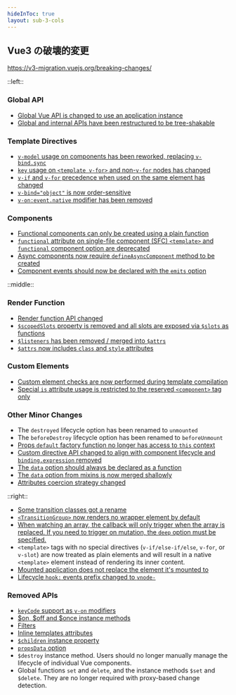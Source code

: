```yaml
---
hideInToc: true
layout: sub-3-cols
---
```


## Vue3 の破壊的変更

<https://v3-migration.vuejs.org/breaking-changes/>

::left::

### Global API

- [Global Vue API is changed to use an application instance](https://v3-migration.vuejs.org/breaking-changes/global-api.html)
- [Global and internal APIs have been restructured to be tree-shakable](https://v3-migration.vuejs.org/breaking-changes/global-api-treeshaking.html)

### Template Directives

- [`v-model` usage on components has been reworked, replacing `v-bind.sync`](https://v3-migration.vuejs.org/breaking-changes/v-model.html)
- [`key` usage on `<template v-for>` and non-`v-for` nodes has changed](https://v3-migration.vuejs.org/breaking-changes/key-attribute.html)
- [`v-if` and `v-for` precedence when used on the same element has changed](https://v3-migration.vuejs.org/breaking-changes/v-if-v-for.html)
- [`v-bind="object"` is now order-sensitive](https://v3-migration.vuejs.org/breaking-changes/v-bind.html)
- [`v-on:event.native` modifier has been removed](https://v3-migration.vuejs.org/breaking-changes/v-on-native-modifier-removed.html)

### Components

- [Functional components can only be created using a plain function](https://v3-migration.vuejs.org/breaking-changes/functional-components.html)
- [`functional` attribute on single-file component (SFC) `<template>` and `functional` component option are deprecated](https://v3-migration.vuejs.org/breaking-changes/functional-components.html)
- [Async components now require `defineAsyncComponent` method to be created](https://v3-migration.vuejs.org/breaking-changes/async-components.html)
- [Component events should now be declared with the `emits` option](https://v3-migration.vuejs.org/breaking-changes/emits-option.html)

::middle::

### Render Function

- [Render function API changed](https://v3-migration.vuejs.org/breaking-changes/render-function-api.html)
- [`$scopedSlots` property is removed and all slots are exposed via `$slots` as functions](https://v3-migration.vuejs.org/breaking-changes/slots-unification.html)
- [`$listeners` has been removed / merged into `$attrs`](https://v3-migration.vuejs.org/breaking-changes/listeners-removed)
- [`$attrs` now includes `class` and `style` attributes](https://v3-migration.vuejs.org/breaking-changes/attrs-includes-class-style.html)

### Custom Elements

- [Custom element checks are now performed during template compilation](https://v3-migration.vuejs.org/breaking-changes/custom-elements-interop.html)
- [Special `is` attribute usage is restricted to the reserved `<component>` tag only](https://v3-migration.vuejs.org/breaking-changes/custom-elements-interop.html#customized-built-in-elements)

### Other Minor Changes

- The `destroyed` lifecycle option has been renamed to `unmounted`
- The `beforeDestroy` lifecycle option has been renamed to `beforeUnmount`
- [Props `default` factory function no longer has access to `this` context](https://v3-migration.vuejs.org/breaking-changes/props-default-this.html)
- [Custom directive API changed to align with component lifecycle and `binding.expression` removed](https://v3-migration.vuejs.org/breaking-changes/custom-directives.html)
- [The `data` option should always be declared as a function](https://v3-migration.vuejs.org/breaking-changes/data-option.html)
- [The `data` option from mixins is now merged shallowly](https://v3-migration.vuejs.org/breaking-changes/data-option.html#mixin-merge-behavior-change)
- [Attributes coercion strategy changed](https://v3-migration.vuejs.org/breaking-changes/attribute-coercion.html)

::right::

- [Some transition classes got a rename](https://v3-migration.vuejs.org/breaking-changes/transition.html)
- [`<TransitionGroup>` now renders no wrapper element by default](https://v3-migration.vuejs.org/breaking-changes/transition-group.html)
- [When watching an array, the callback will only trigger when the array is replaced. If you need to trigger on mutation, the `deep` option must be specified.](https://v3-migration.vuejs.org/breaking-changes/watch.html)
- `<template>` tags with no special directives (`v-if/else-if/else`, `v-for`, or `v-slot`) are now treated as plain elements and will result in a native `<template>` element instead of rendering its inner content.
- [Mounted application does not replace the element it's mounted to](https://v3-migration.vuejs.org/breaking-changes/mount-changes.html)
- [Lifecycle `hook:` events prefix changed to `vnode-`](https://v3-migration.vuejs.org/breaking-changes/vnode-lifecycle-events.html)

### Removed APIs

- [`keyCode` support as `v-on` modifiers](https://v3-migration.vuejs.org/breaking-changes/keycode-modifiers.html)
- [$on, $off and \$once instance methods](https://v3-migration.vuejs.org/breaking-changes/events-api.html)
- [Filters](https://v3-migration.vuejs.org/breaking-changes/filters.html)
- [Inline templates attributes](https://v3-migration.vuejs.org/breaking-changes/inline-template-attribute.html)
- [`$children` instance property](https://v3-migration.vuejs.org/breaking-changes/children.html)
- [`propsData` option](https://v3-migration.vuejs.org/breaking-changes/props-data.html)
- `$destroy` instance method. Users should no longer manually manage the lifecycle of individual Vue components.
- Global functions `set` and `delete`, and the instance methods `$set` and `$delete`. They are no longer required with proxy-based change detection.

<style>
.sub-3-cols {
  zoom: 60%;
}
</style>
